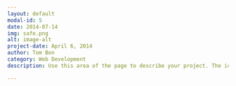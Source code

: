 ```yaml
---
layout: default
modal-id: 5
date: 2014-07-14
img: safe.png
alt: image-alt
project-date: April 6, 2014
author: Tom Bon
category: Web Development
description: Use this area of the page to describe your project. The icon above is part of a free icon set by <a href="https://sellfy.com/p/8Q9P/jV3VZ/">Flat Icons</a>. On their website, you can download their free set with 16 icons, or you can purchase the entire set with 146 icons for only $12!

---
```

